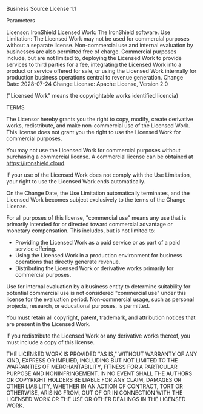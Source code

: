 Business Source License 1.1

Parameters

Licensor: IronShield
Licensed Work: The IronShield software.
Use Limitation: The Licensed Work may not be used for commercial purposes without a separate license. Non-commercial use and internal evaluation by businesses are also permitted free of charge. Commercial purposes include, but are not limited to, deploying the Licensed Work to provide services to third parties for a fee, integrating the Licensed Work into a product or service offered for sale, or using the Licensed Work internally for production business operations central to revenue generation.
Change Date: 2028-07-24
Change License: Apache License, Version 2.0

("Licensed Work" means the copyrightable works identified licencia)

TERMS

The Licensor hereby grants you the right to copy, modify, create derivative works, redistribute, and make non-commercial use of the Licensed Work. This license does not grant you the right to use the Licensed Work for commercial purposes.

You may not use the Licensed Work for commercial purposes without purchasing a commercial license. A commercial license can be obtained at https://ironshield.cloud.

If your use of the Licensed Work does not comply with the Use Limitation, your right to use the Licensed Work ends automatically.

On the Change Date, the Use Limitation automatically terminates, and the Licensed Work becomes subject exclusively to the terms of the Change License.

For all purposes of this license, "commercial use" means any use that is primarily intended for or directed toward commercial advantage or monetary compensation. This includes, but is not limited to:
*   Providing the Licensed Work as a paid service or as part of a paid service offering.
*   Using the Licensed Work in a production environment for business operations that directly generate revenue.
*   Distributing the Licensed Work or derivative works primarily for commercial purposes.

Use for internal evaluation by a business entity to determine suitability for potential commercial use is not considered "commercial use" under this license for the evaluation period. Non-commercial usage, such as personal projects, research, or educational purposes, is permitted.

You must retain all copyright, patent, trademark, and attribution notices that are present in the Licensed Work.

If you redistribute the Licensed Work or any derivative works thereof, you must include a copy of this license.

THE LICENSED WORK IS PROVIDED "AS IS," WITHOUT WARRANTY OF ANY KIND, EXPRESS OR IMPLIED, INCLUDING BUT NOT LIMITED TO THE WARRANTIES OF MERCHANTABILITY, FITNESS FOR A PARTICULAR PURPOSE AND NONINFRINGEMENT. IN NO EVENT SHALL THE AUTHORS OR COPYRIGHT HOLDERS BE LIABLE FOR ANY CLAIM, DAMAGES OR OTHER LIABILITY, WHETHER IN AN ACTION OF CONTRACT, TORT OR OTHERWISE, ARISING FROM, OUT OF OR IN CONNECTION WITH THE LICENSED WORK OR THE USE OR OTHER DEALINGS IN THE LICENSED WORK. 